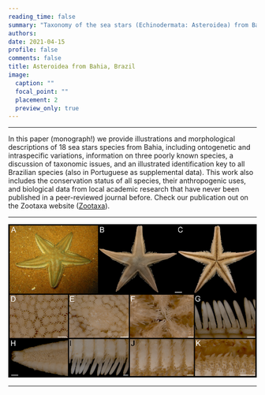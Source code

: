 ```yaml
---
reading_time: false
summary: "Taxonomy of the sea stars (Echinodermata: Asteroidea) from Bahia State, including ontogenetic variation and an illustrated key to the Brazilian species" 
authors:
date: 2021-04-15
profile: false
comments: false
title: Asteroidea from Bahia, Brazil
image:
  caption: ""
  focal_point: ""
  placement: 2
  preview_only: true
---
```


---
In this paper (monograph!) we provide illustrations and morphological descriptions of 18 sea stars species from Bahia, including ontogenetic and 
intraspecific variations, information on three poorly known species, a discussion of taxonomic issues, and an illustrated identification key to all 
Brazilian species (also in Portuguese as supplemental data). This work also includes the conservation status of all species, their anthropogenic uses, 
and biological data from local academic research that have never been published in a peer-reviewed journal before. Check our publication out on the Zootaxa 
website ([Zootaxa](https://www.biotaxa.org/Zootaxa/article/view/zootaxa.4955.1.1)).

---

![paper_asteroidea](https://raw.githubusercontent.com/lrmartins/lrmartins/master/content/post/Paper_asteroidea/featured.jpg "paper_asteroidea")

---
